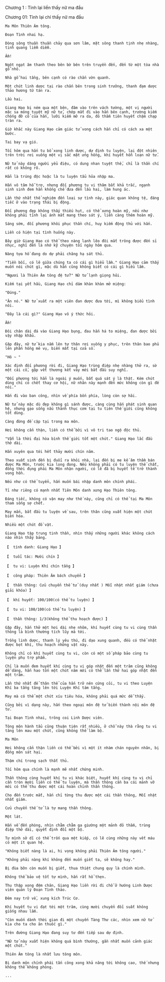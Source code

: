 




Chương 1 : Tỉnh lại liền thấy nữ ma đầu


Chương 01: Tỉnh lại chỉ thấy nữ ma đầu

	Ma Môn Thiên Âm tông.

	Đoạn Tình nhai hạ.

	Dòng sông thuần thuần chảy qua sơn lâm, mặt sông thanh tịnh nhẹ nhàng, tinh quang liễm diễm.

	Ầm!

	Ngột ngạt âm thanh theo bên bờ bên trên truyền đến, đến từ một tòa nhà gỗ nhỏ.

	Nhà gỗ hai tầng, bên cạnh có rào chắn vờn quanh.

	Một chút linh dược tại rào chắn bên trong sinh trưởng, thanh đạm dược thảo hương tứ tán ra.

	Lầu hai.

	Giang Hạo bị ném qua một bên, đâm vào trên vách tường, một vị người mặc sa mỏng tuyệt mỹ nữ tử, chớp mắt đi vào hắn bên cạnh, trường kiếm chống đỡ cổ của hắn, lưỡi kiếm mở ra da, đỏ thắm tiên huyết chậm chạp tràn ra.

	Giờ khắc này Giang Hạo cảm giác tử vong cách hắn chỉ có cách xa một bước.

	Tai bay vạ gió.

	Tối hôm qua hắn tu bổ xong linh dược, dự định tu luyện, lại đột nhiên trên trời rơi xuống một vị sắc mặt ửng hồng, khí huyết hỗn loạn nữ tử.

	Nữ tử này dáng người yểu điệu, có dung nhan tuyệt thế, chỉ là thần chí rất có không rõ.

	Hẳn là trúng độc hoặc là tu luyện tẩu hỏa nhập ma.

	Hắn vô tâm hỗ trợ, nhưng đối phương tu vi thâm bất khả trắc, ngạnh sinh sinh đem hắn khống chế đưa đến lầu hai, làm hung ác.

	Lần thứ nhất thể nghiệm đến loại sự tình này, giác quan không tệ, đáng tiếc ở vào trạng thái bị động.

	Đối phương đẹp không thấy thiếu hụt, có thể xưng hoàn mỹ, nếu như không phải tỉnh lại ánh mắt mang theo sát ý, liền càng thêm hoàn mỹ.

	Sáng sớm, đối phương khôi phục thần chí, huy kiếm động thủ với hắn.

	Liền có hiện tại tình huống này.

	Bây giờ Giang Hạo có thể theo nàng lạnh lẽo đôi mắt trông được đến sỉ nhục, nghĩ đến là nhớ kỹ chuyện tối ngày hôm qua.

	Nàng tựa hồ đang do dự phải chăng hạ sát thủ.

	"Tiền bối, có lẽ giữa chúng ta có cái gì hiểu lầm." Giang Hạo cảm thấy muốn nói chút gì, mặc dù hắn cũng không biết có cái gì hiểu lầm.

	"Ngươi là Thiên Âm tông đệ tử?" Nữ tử lạnh giọng hỏi.

	Kiếm tại yết hầu, Giang Hạo chỉ dám khàn khàn mở miệng:

	"Đúng."

	"Ăn nó." Nữ tử xuất ra một viên đan dược đưa tới, mì không biểu tình nói.

	"Đây là cái gì?" Giang Hạo vô ý thức hỏi.

	Ầm!

	Đôi chân dài đá vào Giang Hạo bụng, đau hắn há to miệng, đan dược bởi vậy nhập khẩu.

	Gặp đây, nữ tử kia nắm lên tự thân rơi xuống y phục, trên thân bao phủ lên phấn hồng mê vụ, biến mất tại cửa sổ.

	"Hô ~ "

	Xác định đối phương rời đi, Giang Hạo trùng điệp nhẹ nhàng thở ra, sờ một cái cổ, gặp vết thương kết vảy mới bắt đầu suy nghĩ.

	"Đối phương tới hẳn là ngoài ý muốn, bất quá sát ý là thật. Kém chút dùng chỉ có chết thay cơ hội, nữ nhân này mạnh đến mức không còn gì để nói."

	Hắn đi vào ban công, nhìn về phía bốn phía, lòng còn sợ hãi.

	Nữ tử này mặc dù đẹp không gì sánh được, càng cùng hắn phát sinh quan hệ, nhưng gạo sống nấu thành thục cơm tại tu tiên thế giới cũng không tốt dùng.

	Càng đừng đề cập tại trong ma môn.

	Hơi không cẩn thận, liền có thể bởi vì vô tri tao ngộ độc thủ.

	"Vẫn là thời đại hòa bình thế giới tốt một chút." Giang Hạo lắc đầu thở dài.

	Hắn xuyên qua tới hết thảy mười chín năm.

	Theo xuất sinh đến bị đuổi ra khỏi nhà, lại đến bị mẹ kế âm thầm bán được Ma Môn, trước kia long đong. Nếu không phải có tu luyện thể chất, đồng thời đụng phải Ma Môn nhận người, có lẽ đã bị huyết tế trở thành vong hồn.

	Nếu như có thể tuyển, hắn muốn bái nhập danh môn chính phái.

	Tỉ như riêng có mạnh nhất Tiên Môn danh xưng Hạo Thiên tông.

	Đáng tiếc, không có vận may như thế này, cũng chỉ có thể tại Ma Môn tham sống sợ chết.

	May mắn, bắt đầu tu luyện về sau, trên thân cũng xuất hiện một chút biến hóa.

	Nhiều một chút đồ vật.

	Giang Hạo tập trung tinh thần, nhìn thấy những người khác không cách nào nhìn thấy bảng.

	【  tính danh: Giang Hạo 】

	【  tuổi tác: Mười chín 】

	【  tu vi: Luyện Khí chín tầng 】

	【  công pháp: Thiên Âm bách chuyển 】

	【  thần thông: Cửu chuyển thế tử (duy nhất ) Mỗi nhật nhất giám (chưa giải khóa) 】

	【  khí huyết: 100/100(có thể tu luyện) 】

	【  tu vi: 100/100(có thể tu luyện) 】

	【  thần thông: 1/3(không thể thu hoạch được) 】

	Gặp đây, hắn thở một hơi dài nhẹ nhõm, khí huyết cùng tu vi cùng thần thông là bình thường tích lũy mà tới.

	Trồng linh dược, thanh lý yêu thú, đi dạo xung quanh, đều có thể nhặt được bọt khí, thu hoạch những vật này.

	Không chỉ có khí huyết cùng tu vi, còn có một số pháp bảo cùng tu luyện phụ trợ phẩm.

	Chỉ là muốn đem huyết khí cùng tu vi góp nhặt đến một trăm cũng không dễ dàng, hắn hao tốn một chút năm mới có thể lần thứ hai góp nhặt đến một trăm.

	Lần thứ nhất để thân thể của hắn trở nên cứng cỏi, tu vi theo Luyện Khí ba tầng tăng lên tới Luyện Khí tám tầng.

	May mà có thể một chút xíu tiêu hóa, không phải quá mức dễ thấy.

	Cũng bởi vì dạng này, hắn theo ngoại môn đệ tử biến thành nội môn đệ tử.

	Tại Đoạn Tình nhai, trông coi Linh Dược viên.

	Tông môn hành tẩu cũng thuận tiện rất nhiều, ở chỗ này thà rằng tu vi tăng lên mau một chút, cũng không thể làm bộ.

	Ma Môn

	Hơi không cẩn thận liền có thể bởi vì một ít nhàm chán nguyên nhân, bị đồng môn sát hại.

	Thậm chí trong sạch thất thủ.

	Tối hôm qua chính là mạnh mẽ nhất chứng minh.

	Thần thông cùng huyết khí tu vi khác biệt, huyết khí cùng tu vi chỉ cần tròn mười liền có thể tu luyện, mà thần thông cần ba cái mảnh vỡ mới có thể thu được một cái hoàn chỉnh thần thông.

	Cho đến trước mắt, hắn chỉ từng thu được một cái thần thông, Mỗi nhật nhất giám.

	Cửu chuyển thế tử là tự mang thần thông.

	Một lát.

	Hắn về đến phòng, nhìn chằm chằm ga giường một mảnh đỏ thắm, trùng điệp thở dài, quyết định đổi một bộ.

	Tự mình sở dĩ có thể trốn qua một kiếp, có lẽ cùng những này vết máu có một ít quan hệ.

	"Không biết nàng là ai, hi vọng không phải Thiên Âm tông người."

	"Không phải nàng khí không đến muốn giết ta, sẽ không hay."

	Bị đùa bỡn còn muốn bị giết, thua thiệt chung quy là chính mình.

	Không thể bảo vệ tốt tự mình, hắn rất hổ thẹn.

	Thu thập xong đệm chăn, Giang Hạo liền rời đi chỗ ở hướng Linh Dược viên quản lý Đoạn Tình thảo.

	Đêm nay trở về, xung kích Trúc Cơ.

	Khí huyết tu vi đạt tới một trăm, cùng mười chuyển đổi suất không giống nhau lắm.

	"Còn muốn dành thời gian đi một chuyến Tàng Thư các, nhìn xem nữ tử kia cho ta cho ăn thuốc gì."

	Trên đường Giang Hạo đang suy tư đến tiếp sau dự định.

	"Nữ tử này xuất hiện không quá bình thường, gần nhất muốn cảnh giác một chút."

	Thiên Âm tông là nhất lưu tông môn.

	Bị danh môn chính phái tấn công xong khả năng tới không cao, thế nhưng không thể không phòng.

	...




